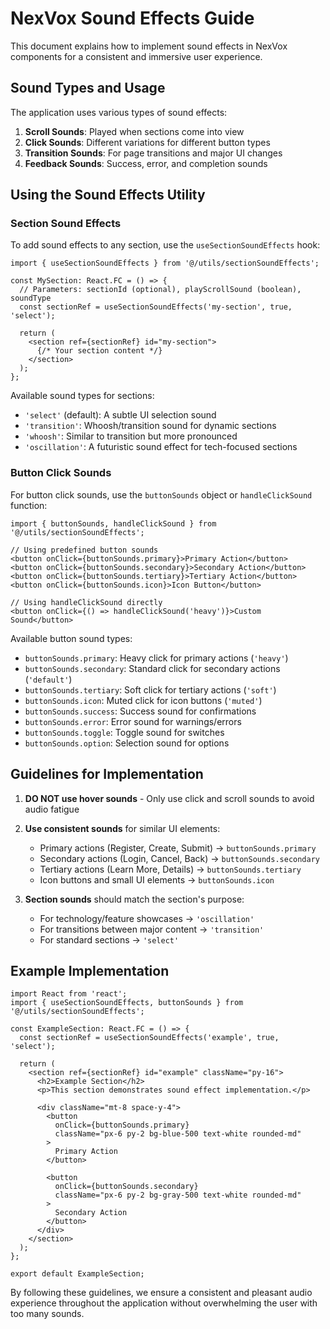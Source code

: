 # NexVox Sound Effects Guide

This document explains how to implement sound effects in NexVox components for a consistent and immersive user experience.

## Sound Types and Usage

The application uses various types of sound effects:

1. **Scroll Sounds**: Played when sections come into view
2. **Click Sounds**: Different variations for different button types
3. **Transition Sounds**: For page transitions and major UI changes
4. **Feedback Sounds**: Success, error, and completion sounds

## Using the Sound Effects Utility

### Section Sound Effects

To add sound effects to any section, use the `useSectionSoundEffects` hook:

```tsx
import { useSectionSoundEffects } from '@/utils/sectionSoundEffects';

const MySection: React.FC = () => {
  // Parameters: sectionId (optional), playScrollSound (boolean), soundType
  const sectionRef = useSectionSoundEffects('my-section', true, 'select');
  
  return (
    <section ref={sectionRef} id="my-section">
      {/* Your section content */}
    </section>
  );
};
```

Available sound types for sections:
- `'select'` (default): A subtle UI selection sound
- `'transition'`: Whoosh/transition sound for dynamic sections
- `'whoosh'`: Similar to transition but more pronounced
- `'oscillation'`: A futuristic sound effect for tech-focused sections

### Button Click Sounds

For button click sounds, use the `buttonSounds` object or `handleClickSound` function:

```tsx
import { buttonSounds, handleClickSound } from '@/utils/sectionSoundEffects';

// Using predefined button sounds
<button onClick={buttonSounds.primary}>Primary Action</button>
<button onClick={buttonSounds.secondary}>Secondary Action</button>
<button onClick={buttonSounds.tertiary}>Tertiary Action</button>
<button onClick={buttonSounds.icon}>Icon Button</button>

// Using handleClickSound directly
<button onClick={() => handleClickSound('heavy')}>Custom Sound</button>
```

Available button sound types:
- `buttonSounds.primary`: Heavy click for primary actions (`'heavy'`)
- `buttonSounds.secondary`: Standard click for secondary actions (`'default'`)
- `buttonSounds.tertiary`: Soft click for tertiary actions (`'soft'`)
- `buttonSounds.icon`: Muted click for icon buttons (`'muted'`)
- `buttonSounds.success`: Success sound for confirmations
- `buttonSounds.error`: Error sound for warnings/errors
- `buttonSounds.toggle`: Toggle sound for switches
- `buttonSounds.option`: Selection sound for options

## Guidelines for Implementation

1. **DO NOT use hover sounds** - Only use click and scroll sounds to avoid audio fatigue
2. **Use consistent sounds** for similar UI elements:
   - Primary actions (Register, Create, Submit) → `buttonSounds.primary`
   - Secondary actions (Login, Cancel, Back) → `buttonSounds.secondary`
   - Tertiary actions (Learn More, Details) → `buttonSounds.tertiary`
   - Icon buttons and small UI elements → `buttonSounds.icon`

3. **Section sounds** should match the section's purpose:
   - For technology/feature showcases → `'oscillation'`
   - For transitions between major content → `'transition'`
   - For standard sections → `'select'`

## Example Implementation

```tsx
import React from 'react';
import { useSectionSoundEffects, buttonSounds } from '@/utils/sectionSoundEffects';

const ExampleSection: React.FC = () => {
  const sectionRef = useSectionSoundEffects('example', true, 'select');
  
  return (
    <section ref={sectionRef} id="example" className="py-16">
      <h2>Example Section</h2>
      <p>This section demonstrates sound effect implementation.</p>
      
      <div className="mt-8 space-y-4">
        <button 
          onClick={buttonSounds.primary}
          className="px-6 py-2 bg-blue-500 text-white rounded-md"
        >
          Primary Action
        </button>
        
        <button 
          onClick={buttonSounds.secondary}
          className="px-6 py-2 bg-gray-500 text-white rounded-md"
        >
          Secondary Action
        </button>
      </div>
    </section>
  );
};

export default ExampleSection;
```

By following these guidelines, we ensure a consistent and pleasant audio experience throughout the application without overwhelming the user with too many sounds. 